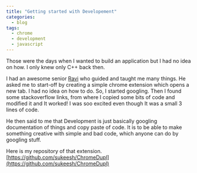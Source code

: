 ```yaml
---
title: "Getting started with Developement"
categories:
  - blog
tags:
  - chrome
  - development
  - javascript
---
```


Those were the days when I wanted to build an application but I had no idea on how. I only knew only C++ back then.

I had an awesome senior [Ravi](https://www.facebook.com/ravikishore1993) who guided and taught me many things. He asked me to start-off by creating a simple chrome extension which opens a new tab. I had no idea on how to do. So, I started googling. Then I found some stackoverflow links, from where I copied some bits of code and modified it and It worked! I was soo excited even though It was a small 3 lines of code. 

He then said to me that Development is just basically googling documentation of things and copy paste of code. It is to be able to make something creative with simple and bad code, which anyone can do by googling stuff.

Here is my repository of that extension.<br>
[https://github.com/sukeesh/ChromeDupl](https://github.com/sukeesh/ChromeDupl)